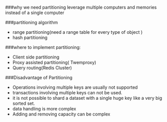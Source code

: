 ###why we need partitioning
leverage multiple computers and memories instead of a single computer

###partitioning algorithm
- range partitioning(need a range table for every type of object )
- hash partitioning

###where to implement partitioning:
- Client side partitioning
- Proxy assisted partitioning( Twemproxy)
- Query routing(Redis Cluster)

###Disadvantage of Partitioning
- Operations involving multiple keys are usually not supported
- transactions involving multiple keys can not be used.
- it is not possible to shard a dataset with a single huge key like a very big sorted set.
- data handling is more complex
- Adding and removing capacity can be complex
